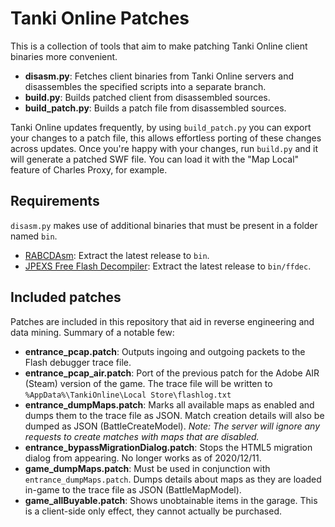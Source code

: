 # Tanki Online Patches

This is a collection of tools that aim to make patching Tanki Online client binaries more convenient.

* **disasm.py**: Fetches client binaries from Tanki Online servers and disassembles the specified scripts into a separate branch.
* **build.py**: Builds patched client from disassembled sources.
* **build_patch.py**: Builds a patch file from disassembled sources.

Tanki Online updates frequently, by using `build_patch.py` you can export your changes to a patch file, this allows effortless porting of these changes across updates. Once you're happy with your changes, run `build.py` and it will generate a patched SWF file. You can load it with the "Map Local" feature of Charles Proxy, for example.

## Requirements

`disasm.py` makes use of additional binaries that must be present in a folder named `bin`.

* [RABCDAsm](https://github.com/CyberShadow/RABCDAsm): Extract the latest release to `bin`.
* [JPEXS Free Flash Decompiler](https://github.com/jindrapetrik/jpexs-decompiler): Extract the latest release to `bin/ffdec`.

## Included patches

Patches are included in this repository that aid in reverse engineering and data mining.
Summary of a notable few:

* **entrance_pcap.patch**: Outputs ingoing and outgoing packets to the Flash debugger trace file.
* **entrance_pcap_air.patch**: Port of the previous patch for the Adobe AIR (Steam) version of the game.
The trace file will be written to `%AppData%\TankiOnline\Local Store\flashlog.txt`
* **entrance_dumpMaps.patch**: Marks all available maps as enabled and dumps them to the trace file as JSON.
Match creation details will also be dumped as JSON (BattleCreateModel).
*Note: The server will ignore any requests to create matches with maps that are disabled.*
* **entrance_bypassMigrationDialog.patch**: Stops the HTML5 migration dialog from appearing. No longer works as of 2020/12/11.
* **game_dumpMaps.patch**: Must be used in conjunction with `entrance_dumpMaps.patch`. Dumps details about maps as they are loaded in-game to the trace file as JSON (BattleMapModel).
* **game_allBuyable.patch**: Shows unobtainable items in the garage. This is a client-side only effect, they cannot actually be purchased.

